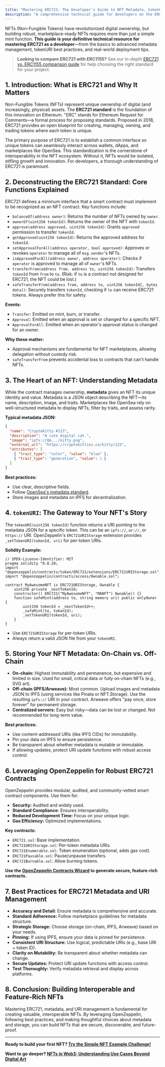 ```yaml
---
title: "Mastering ERC721: The Developer's Guide to NFT Metadata, tokenURI, and Best Practices"
description: "A comprehensive technical guide for developers on the ERC721 NFT standard: metadata, tokenURI management, OpenZeppelin usage, and best practices for building robust, marketplace-ready NFTs."
---
```


NFTs (Non-Fungible Tokens) have revolutionized digital ownership, but building robust, marketplace-ready NFTs requires more than just a simple mint function. **This guide is your definitive technical resource for mastering ERC721 as a developer**—from the basics to advanced metadata management, tokenURI best practices, and real-world deployment tips.

> **Looking to compare ERC721 with ERC1155?** See our in-depth [ERC721 vs. ERC1155 comparison guide](/guides/erc721-vs-erc1155) for help choosing the right standard for your project.

## 1. Introduction: What is ERC721 and Why It Matters

Non-Fungible Tokens (NFTs) represent unique ownership of digital (and increasingly, physical) assets. The **ERC721 standard** is the foundation of this innovation on Ethereum. "ERC" stands for Ethereum Request for Comments—a formal process for proposing standards. Proposed in 2018, ERC721 provides an open blueprint for creating, managing, owning, and trading tokens where each token is unique.

The primary purpose of ERC721 is to establish a common interface so unique tokens can seamlessly interact across wallets, dApps, and marketplaces like OpenSea. This standardization is the cornerstone of interoperability in the NFT ecosystem. Without it, NFTs would be isolated, stifling growth and innovation. For developers, a thorough understanding of ERC721 is paramount.

## 2. Deconstructing the ERC721 Standard: Core Functions Explained

ERC721 defines a minimum interface that a smart contract must implement to be recognized as an NFT contract. Key functions include:

- `balanceOf(address owner)`: Returns the number of NFTs owned by `owner`.
- `ownerOf(uint256 tokenId)`: Returns the owner of the NFT with `tokenId`.
- `approve(address approved, uint256 tokenId)`: Grants `approved` permission to transfer `tokenId`.
- `getApproved(uint256 tokenId)`: Returns the approved address for `tokenId`.
- `setApprovalForAll(address operator, bool approved)`: Approves or revokes `operator` to manage all of `msg.sender`'s NFTs.
- `isApprovedForAll(address owner, address operator)`: Checks if `operator` is approved to manage all of `owner`'s NFTs.
- `transferFrom(address from, address to, uint256 tokenId)`: Transfers `tokenId` from `from` to `to`. (Risk: if `to` is a contract not designed for ERC721, the NFT could be lost.)
- `safeTransferFrom(address from, address to, uint256 tokenId[, bytes data])`: Securely transfers `tokenId`, checking if `to` can receive ERC721 tokens. Always prefer this for safety.

**Events:**

- `Transfer`: Emitted on mint, burn, or transfer.
- `Approval`: Emitted when an approval is set or changed for a specific NFT.
- `ApprovalForAll`: Emitted when an operator's approval status is changed for an owner.

**Why these matter:**

- Approval mechanisms are fundamental for NFT marketplaces, allowing delegation without custody risk.
- `safeTransferFrom` prevents accidental loss to contracts that can't handle NFTs.

## 3. The Heart of an NFT: Understanding Metadata

While the contract manages ownership, **metadata** gives an NFT its unique identity and value. Metadata is a JSON object describing the NFT—its name, description, image, and traits. Marketplaces like OpenSea rely on well-structured metadata to display NFTs, filter by traits, and assess rarity.

**Typical metadata JSON:**

```json
{
  "name": "CryptoKitty #123",
  "description": "A cute digital cat.",
  "image": "ipfs://Qm.../kitty.png",
  "external_url": "https://cryptokitties.co/kitty/123",
  "attributes": [
    { "trait_type": "color", "value": "blue" },
    { "trait_type": "generation", "value": 1 }
  ]
}
```

**Best practices:**

- Use clear, descriptive fields.
- Follow [OpenSea's metadata standard](https://docs.opensea.io/docs/metadata-standards).
- Store images and metadata on IPFS for decentralization.

## 4. `tokenURI`: The Gateway to Your NFT's Story

The `tokenURI(uint256 tokenId)` function returns a URI pointing to the metadata JSON for a specific token. This can be an `ipfs://`, `ar://`, or `https://` URI. OpenZeppelin's `ERC721URIStorage` extension provides `_setTokenURI(tokenId, uri)` for per-token URIs.

**Solidity Example:**

```solidity
// SPDX-License-Identifier: MIT
pragma solidity ^0.8.20;
import "@openzeppelin/contracts/token/ERC721/extensions/ERC721URIStorage.sol";
import "@openzeppelin/contracts/access/Ownable.sol";

contract MyAwesomeNFT is ERC721URIStorage, Ownable {
    uint256 private _nextTokenId;
    constructor() ERC721("MyAwesomeNFT", "MANFT") Ownable() {}
    function safeMint(address to, string memory uri) public onlyOwner {
        uint256 tokenId = _nextTokenId++;
        _safeMint(to, tokenId);
        _setTokenURI(tokenId, uri);
    }
}
```

- Use `ERC721URIStorage` for per-token URIs.
- Always return a valid JSON file from your `tokenURI`.

## 5. Storing Your NFT Metadata: On-Chain vs. Off-Chain

- **On-chain:** Highest immutability and permanence, but expensive and limited in size. Used for small, critical data or fully on-chain NFTs (e.g., SVG art).
- **Off-chain (IPFS/Arweave):** Most common. Upload images and metadata JSON to IPFS (using services like Pinata or NFT.Storage). Use the resulting `ipfs://` URI in your contract. Arweave offers "pay once, store forever" for permanent storage.
- **Centralized servers:** Easy but risky—data can be lost or changed. Not recommended for long-term value.

**Best practices:**

- Use content-addressed URIs (like IPFS CIDs) for immutability.
- Pin your data on IPFS to ensure persistence.
- Be transparent about whether metadata is mutable or immutable.
- If allowing updates, protect URI update functions with robust access control.

## 6. Leveraging OpenZeppelin for Robust ERC721 Contracts

OpenZeppelin provides modular, audited, and community-vetted smart contract components. Use them for:

- **Security:** Audited and widely used.
- **Standard Compliance:** Ensures interoperability.
- **Reduced Development Time:** Focus on your unique logic.
- **Gas Efficiency:** Optimized implementations.

**Key contracts:**

- `ERC721.sol`: Base implementation.
- `ERC721URIStorage.sol`: Per-token metadata URIs.
- `ERC721Enumerable.sol`: Token enumeration (optional, adds gas cost).
- `ERC721Pausable.sol`: Pause/unpause transfers.
- `ERC721Burnable.sol`: Allow burning tokens.

**Use the [OpenZeppelin Contracts Wizard](https://wizard.openzeppelin.com/#erc721) to generate secure, feature-rich contracts.**

## 7. Best Practices for ERC721 Metadata and URI Management

- **Accuracy and Detail:** Ensure metadata is comprehensive and accurate.
- **Standard Adherence:** Follow marketplace guidelines for metadata structure.
- **Strategic Storage:** Choose storage (on-chain, IPFS, Arweave) based on your needs.
- **Pinning:** If using IPFS, ensure your data is pinned for persistence.
- **Consistent URI Structure:** Use logical, predictable URIs (e.g., base URI + token ID).
- **Clarity on Mutability:** Be transparent about whether metadata can change.
- **Secure Updates:** Protect URI update functions with access control.
- **Test Thoroughly:** Verify metadata retrieval and display across platforms.

## 8. Conclusion: Building Interoperable and Feature-Rich NFTs

Mastering ERC721, metadata, and URI management is fundamental for creating valuable, interoperable NFTs. By leveraging OpenZeppelin, following best practices, and making thoughtful choices about metadata and storage, you can build NFTs that are secure, discoverable, and future-proof.

---

**Ready to build your first NFT? [Try the Simple NFT Example Challenge!](/challenge/simple-nft-example)**

**Want to go deeper? [NFTs in Web3: Understanding Use Cases Beyond Digital Art](/guides/nft-use-cases)**
